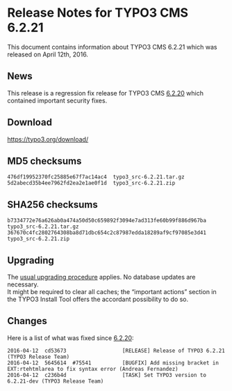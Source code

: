 Release Notes for TYPO3 CMS 6.2.21
==================================

This document contains information about TYPO3 CMS 6.2.21 which was
released on April 12th, 2016.

News
----

This release is a regression fix release for TYPO3 CMS
[6.2.20](TYPO3_CMS_6.2.20 "wikilink") which contained important security
fixes.

Download
--------

<https://typo3.org/download/>

MD5 checksums
-------------

    476df19952370fc25885e67f7ac14ac4  typo3_src-6.2.21.tar.gz
    5d2abecd35b4ee7962fd2ea2e1ae0f1d  typo3_src-6.2.21.zip

SHA256 checksums
----------------

    b7334772e76a626ab0a474a50d50c659892f3094e7ad313fe60b99f886d967ba  typo3_src-6.2.21.tar.gz
    367670c4fc2802764308ba8d71dbc654c2c87987edda18289af9cf97085e3d41  typo3_src-6.2.21.zip

Upgrading
---------

The [usual upgrading
procedure](https://docs.typo3.org/typo3cms/InstallationGuide/) applies.
No database updates are necessary.\
It might be required to clear all caches; the “important actions”
section in the TYPO3 Install Tool offers the accordant possibility to do
so.

Changes
-------

Here is a list of what was fixed since
[6.2.20](TYPO3_CMS_6.2.20 "wikilink"):

    2016-04-12  cd53673                  [RELEASE] Release of TYPO3 6.2.21 (TYPO3 Release Team)
    2016-04-12  5645614  #75541          [BUGFIX] Add missing bracket in EXT:rtehtmlarea to fix syntax error (Andreas Fernandez)
    2016-04-12  c236b4d                  [TASK] Set TYPO3 version to 6.2.21-dev (TYPO3 Release Team)


